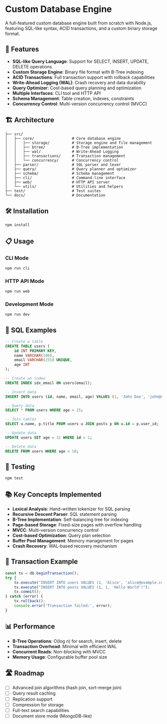 # Custom Database Engine

A full-featured custom database engine built from scratch with Node.js, featuring SQL-like syntax, ACID transactions, and a custom binary storage format.

## 🚀 Features

- **SQL-like Query Language**: Support for SELECT, INSERT, UPDATE, DELETE operations
- **Custom Storage Engine**: Binary file format with B-Tree indexing
- **ACID Transactions**: Full transaction support with rollback capabilities
- **Write-Ahead Logging (WAL)**: Crash recovery and data durability
- **Query Optimizer**: Cost-based query planning and optimization
- **Multiple Interfaces**: CLI tool and HTTP API
- **Schema Management**: Table creation, indexes, constraints
- **Concurrency Control**: Multi-version concurrency control (MVCC)

## 🏗️ Architecture

```
├── src/
│   ├── core/                 # Core database engine
│   │   ├── storage/          # Storage engine and file management
│   │   ├── btree/            # B-Tree implementation
│   │   ├── wal/              # Write-Ahead Logging
│   │   ├── transactions/     # Transaction management
│   │   └── concurrency/      # Concurrency control
│   ├── parser/               # SQL parser and lexer
│   ├── query/                # Query planner and optimizer
│   ├── schema/               # Schema management
│   ├── cli/                  # Command-line interface
│   ├── web/                  # HTTP API server
│   └── utils/                # Utilities and helpers
├── test/                     # Test suites
└── docs/                     # Documentation
```

## 🛠️ Installation

```bash
npm install
```

## 📋 Usage

### CLI Mode
```bash
npm run cli
```

### HTTP API Mode
```bash
npm run web
```

### Development Mode
```bash
npm run dev
```

## 🔧 SQL Examples

```sql
-- Create a table
CREATE TABLE users (
    id INT PRIMARY KEY,
    name VARCHAR(100),
    email VARCHAR(255) UNIQUE,
    age INT
);

-- Create an index
CREATE INDEX idx_email ON users(email);

-- Insert data
INSERT INTO users (id, name, email, age) VALUES (1, 'John Doe', 'john@example.com', 30);

-- Query data
SELECT * FROM users WHERE age > 25;

-- Join tables
SELECT u.name, p.title FROM users u JOIN posts p ON u.id = p.user_id;

-- Update data
UPDATE users SET age = 31 WHERE id = 1;

-- Delete data
DELETE FROM users WHERE age < 18;
```

## 🧪 Testing

```bash
npm test
```

## 📚 Key Concepts Implemented

- **Lexical Analysis**: Hand-written tokenizer for SQL parsing
- **Recursive Descent Parser**: SQL statement parsing
- **B-Tree Implementation**: Self-balancing tree for indexing
- **Page-based Storage**: Fixed-size pages with overflow handling
- **MVCC**: Multi-version concurrency control
- **Cost-based Optimization**: Query plan selection
- **Buffer Pool Management**: Memory management for pages
- **Crash Recovery**: WAL-based recovery mechanism

## 🔄 Transaction Example

```javascript
const tx = db.beginTransaction();
try {
    tx.execute("INSERT INTO users VALUES (1, 'Alice', 'alice@example.com', 25)");
    tx.execute("INSERT INTO posts VALUES (1, 1, 'Hello World')");
    tx.commit();
} catch (error) {
    tx.rollback();
    console.error('Transaction failed:', error);
}
```

## 📊 Performance

- **B-Tree Operations**: O(log n) for search, insert, delete
- **Transaction Overhead**: Minimal with efficient WAL
- **Concurrent Reads**: Non-blocking with MVCC
- **Memory Usage**: Configurable buffer pool size

## 🛣️ Roadmap

- [ ] Advanced join algorithms (hash join, sort-merge join)
- [ ] Query result caching
- [ ] Replication support
- [ ] Compression for storage
- [ ] Full-text search capabilities
- [ ] Document store mode (MongoDB-like)
